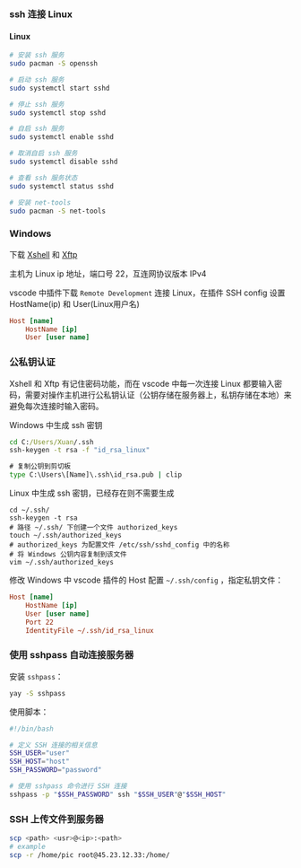 ### ssh 连接 Linux

#### Linux

```sh
# 安装 ssh 服务
sudo pacman -S openssh

# 启动 ssh 服务
sudo systemctl start sshd

# 停止 ssh 服务
sudo systemctl stop sshd

# 自启 ssh 服务
sudo systemctl enable sshd

# 取消自启 ssh 服务
sudo systemctl disable sshd

# 查看 ssh 服务状态
sudo systemctl status sshd

# 安装 net-tools
sudo pacman -S net-tools
```

### Windows

下载 [Xshell](https://www.xshell.com/zh/free-for-home-school/) 和 [Xftp](https://www.xshell.com/zh/free-for-home-school/)

主机为 Linux ip 地址，端口号 22，互连网协议版本 IPv4

vscode 中插件下载 `Remote Development` 连接 Linux，在插件 SSH config 设置 HostName(ip) 和 User(Linux用户名)

```ini
Host [name]
    HostName [ip]
    User [user name]
```

### 公私钥认证

Xshell 和 Xftp 有记住密码功能，而在 vscode 中每一次连接 Linux 都要输入密码，需要对操作主机进行公私钥认证（公钥存储在服务器上，私钥存储在本地）来避免每次连接时输入密码。

Windows 中生成 ssh 密钥

```cmd
cd C:/Users/Xuan/.ssh
ssh-keygen -t rsa -f "id_rsa_linux"

# 复制公钥到剪切板
type C:\Users\[Name]\.ssh\id_rsa.pub | clip
```

Linux 中生成 ssh 密钥，已经存在则不需要生成

```shell
cd ~/.ssh/
ssh-keygen -t rsa
# 路径 ~/.ssh/ 下创建一个文件 authorized_keys
touch ~/.ssh/authorized_keys
# authorized_keys 为配置文件 /etc/ssh/sshd_config 中的名称
# 将 Windows 公钥内容复制到该文件
vim ~/.ssh/authorized_keys
```

修改 Windows 中 vscode 插件的 Host 配置 `~/.ssh/config` ，指定私钥文件：

```ini
Host [name]
    HostName [ip]
    User [user name]
    Port 22
    IdentityFile ~/.ssh/id_rsa_linux
```

### 使用 sshpass 自动连接服务器

安装 `sshpass`：

```sh
yay -S sshpass
```

使用脚本：

```sh
#!/bin/bash

# 定义 SSH 连接的相关信息
SSH_USER="user"
SSH_HOST="host"
SSH_PASSWORD="password"

# 使用 sshpass 命令进行 SSH 连接
sshpass -p "$SSH_PASSWORD" ssh "$SSH_USER"@"$SSH_HOST"
```

### SSH 上传文件到服务器

```sh
scp <path> <usr>@<ip>:<path>
# example
scp -r /home/pic root@45.23.12.33:/home/
```

